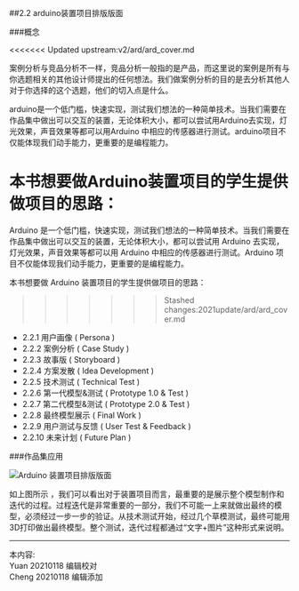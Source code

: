
##2.2 arduino装置项目排版版面

###概念

<<<<<<< Updated upstream:v2/ard/ard_cover.md

案例分析与竞品分析不一样，竞品分析一般指的是产品，而这里说的案例是所有与你选题相关的其他设计师提出的任何想法。我们做案例分析的目的是去分析其他人对于你选择的这个选题，他们的切入点是什么。

arduino是一个低门槛，快速实现，测试我们想法的一种简单技术。当我们需要在作品集中做出可以交互的装置，无论体积大小，都可以尝试用Arduino去实现，灯光效果，声音效果等都可以用Arduino 中相应的传感器进行测试。arduino项目不仅能体现我们动手能力，更重要的是编程能力。



本书想要做Arduino装置项目的学生提供做项目的思路：
=======
Arduino 是一个低门槛，快速实现，测试我们想法的一种简单技术。当我们需要在作品集中做出可以交互的装置，无论体积大小，都可以尝试用 Arduino 去实现，灯光效果，声音效果等都可以用 Arduino 中相应的传感器进行测试。Arduino 项目不仅能体现我们动手能力，更重要的是编程能力。


本书想要做 Arduino 装置项目的学生提供做项目的思路：
>>>>>>> Stashed changes:2021update/ard/ard_cover.md

* 2.2.1 用户画像 ( Persona )
* 2.2.2 案例分析 ( Case Study )
* 2.2.3 故事版 ( Storyboard )
* 2.2.4 方案发散 ( Idea Development )
* 2.2.5 技术测试 ( Technical Test )
* 2.2.6 第一代模型&测试 ( Prototype 1.0 & Test )
* 2.2.7 第二代模型&测试 ( Prototype 2.0 & Test )
* 2.2.8 最终模型展示 ( Final Work )
* 2.2.9 用户测试与反馈 ( User Test & Feedback )
* 2.2.10 未来计划 ( Future Plan )

###作品集应用

![ Arduino 装置项目排版版面 ](http://kitpic.makebi.net/2021/ard_overview.jpg)

如上图所示 ，我们可以看出对于装置项目而言，最重要的是展示整个模型制作和迭代的过程。过程迭代是非常重要的一部分，我们不可能一上来就做出最终的模型，必须经过一步一步的验证。从技术测试开始，经过几个草模测试，最终可能用3D打印做出最终模型。整个测试，迭代过程都通过“文字+图片”这种形式来说明。


---

本内容:  
Yuan 20210118 编辑校对  
Cheng 20210118 编辑添加
